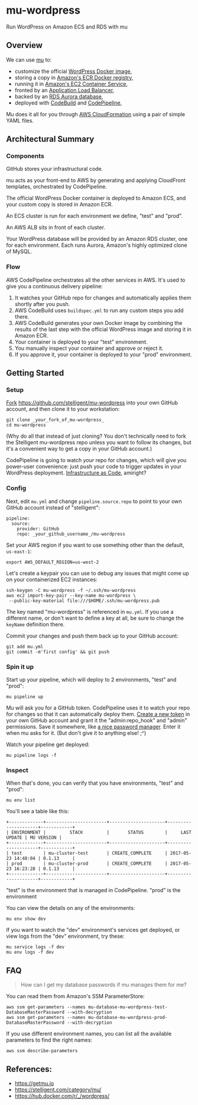 # mu-wordpress

Run WordPress on Amazon ECS and RDS with mu


## Overview

We can use [mu](https://getmu.io) to:

+ customize the official [WordPress Docker image](https://hub.docker.com/r/_/wordpress/),
+ storing a copy in [Amazon's ECR Docker registry](http://docs.aws.amazon.com/AmazonECS/latest/developerguide/ECS_Console_Repositories.html),
+ running it in [Amazon's EC2 Container Service](https://aws.amazon.com/ecs/),
+ fronted by an [Application Load Balancer](https://aws.amazon.com/elasticloadbalancing/applicationloadbalancer/),
+ backed by an [RDS Aurora database](https://aws.amazon.com/rds/aurora/),
+ deployed with [CodeBuild](https://aws.amazon.com/codebuild/)
and [CodePipeline](https://aws.amazon.com/codepipeline/),

Mu does it all for you through [AWS CloudFormation](https://aws.amazon.com/cloudformation/) using a pair of simple YAML files.


## Architectural Summary

### Components

GitHub stores your infrastructural code.

mu acts as your front-end to AWS by generating and applying CloudFront
templates, orchestrated by CodePipeline.

The official WordPress Docker container is deployed to Amazon ECS,
and your custom copy is stored in Amazon ECR.

An ECS cluster is run for each environment we define, "test" and "prod".

An AWS ALB sits in front of each cluster.

Your WordPress database will be provided by an Amazon RDS cluster, one for
each environment. Each runs Aurora, Amazon's highly optimized clone of MySQL.
   
### Flow

AWS CodePipeline orchestrates all the other services in AWS. It's 
used to give you a continuous delivery pipeline:

1. It watches your GitHub repo for changes and automatically applies
   them shortly after you push.
1. AWS CodeBuild uses `buildspec.yml` to run any custom steps you add
   there.
1. AWS CodeBuild generates your own Docker image by combining the results
   of the last step with the official WordPress image and storing it in
   Amazon ECR.
1. Your container is deployed to your "test" environment.
1. You manually inspect your container and approve or reject it.
1. If you approve it, your container is deployed to your "prod" environment.


## Getting Started

### Setup

[Fork](https://help.github.com/articles/fork-a-repo/)
https://github.com/stelligent/mu-wordpress into your own GitHub account,
and then clone it to your workstation:

    git clone _your_fork_of_mu-wordpress_
    cd mu-wordpress

(Why do all that instead of just cloning? You don't technically need to
fork the Stelligent mu-wordpress repo unless you want to follow its
changes, but it's a convenient way to get a copy in your GitHub account.)

CodePipeline is going to watch _your_ repo for changes, which will give
you power-user convenience: just push your code to trigger updates in
your WordPress deployment. [Infrastructure as Code](https://stelligent.com/2015/11/11/infrastructure-as-code-part-deux-a-hit-at-reinvent-2015/), amiright?

### Config

Next, edit `mu.yml` and change `pipeline.source.repo` to point to your
own GitHub account instead of "stelligent":

    pipeline:
      source:
        provider: GitHub
        repo: _your_github_username_/mu-wordpress

Set your AWS region if you want to use something other than the default,
`us-east-1`:

    export AWS_DEFAULT_REGION=us-west-2

Let's create a keypair you can use to debug any issues that might come
up on your containerized EC2 instances:

    ssh-keygen -C mu-wordpress -f ~/.ssh/mu-wordpress
    aws ec2 import-key-pair --key-name mu-wordpress \
     --public-key-material file:///$HOME/.ssh/mu-wordpress.pub

The key named "mu-wordpress" is referenced in `mu.yml`. If you use 
a different name, or don't want to define a key at all, be sure to
change the `keyName` definition there.

Commit your changes and push them back up to your GitHub account:

    git add mu.yml
    git commit -m'first config' && git push

### Spin it up

Start up your pipeline, which will deploy to 2 environments, "test" and
"prod":

    mu pipeline up

Mu will ask you for a GitHub token. CodePipeline uses it to watch your
repo for changes so that it can automatically deploy them.
[Create a new token](https://github.com/settings/tokens) in your own
GitHub account and grant it the "admin:repo_hook" and "admin" permissions.
Save it somewhere, like [a nice password manager](https://1password.com).
Enter it when mu asks for it. (But don't give it to anything else! ;^)

Watch your pipeline get deployed:

    mu pipeline logs -f

### Inspect

When that's done, you can verify that you have environments, "test" and "prod":
    
    mu env list

You'll see a table like this:

    +-------------+-----------------------+---------------------+---------------------+------------+
    | ENVIRONMENT |         STACK         |       STATUS        |     LAST UPDATE | MU VERSION |
    +-------------+-----------------------+---------------------+---------------------+------------+
    | test        | mu-cluster-test       | CREATE_COMPLETE     | 2017-05-23 14:48:04 | 0.1.13     |
    | prod        | mu-cluster-prod       | CREATE_COMPLETE     | 2017-05-23 16:23:28 | 0.1.13     |
    +-------------+-----------------------+---------------------+---------------------+------------+

"test" is the environment that is managed in CodePipeline. "prod" is the environment

You can view the details on any of the environments:

    mu env show dev

If you want to watch the "dev" environment's services get deployed, or view
logs from the "dev" environment, try these:

    mu service logs -f dev
    mu env logs -f dev


## FAQ

> How can I get my database passwords if mu manages them for me?

You can read them from Amazon's SSM ParameterStore:

    aws ssm get-parameters --names mu-database-mu-wordpress-test-DatabaseMasterPassword --with-decryption
    aws ssm get-parameters --names mu-database-mu-wordpress-prod-DatabaseMasterPassword --with-decryption

If you use different environment names, you can list all the available
parameters to find the right names:

    aws ssm describe-parameters


## References:

* https://getmu.io
* https://stelligent.com/category/mu/
* https://hub.docker.com/r/_/wordpress/
